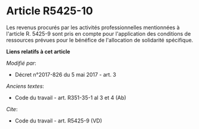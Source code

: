 # Article R5425-10

Les revenus procurés par les activités professionnelles mentionnées à l'article R. 5425-9 sont pris en compte pour
l'application des conditions de ressources prévues pour le bénéfice de l'allocation de solidarité spécifique.

**Liens relatifs à cet article**

_Modifié par_:

  - Décret n°2017-826 du 5 mai 2017 - art. 3

_Anciens textes_:

  - Code du travail - art. R351-35-1 al 3 et 4 (Ab)

_Cite_:

  - Code du travail - art. R5425-9 (VD)
